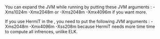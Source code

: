 You can expand the JVM while running  by putting these JVM arguments : -Xms1024m -Xmx2048m
or -Xms2048m -Xmx4096m if you want more.

If you use HermiT in the , you need to put the following JVM arguments : -Xms2048m -Xmx4096m -Xss208m
because HermiT needs more time time to compute all infrences, unlike ELK.
